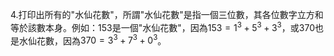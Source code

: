 4.打印出所有的"水仙花數"，所謂"水仙花數"是指一個三位數，其各位數字立方和等於該數本身。例如：153是一個"水仙花數"，因為$153=1^3+5^3+3^3$，或370也是水仙花數，因為$370=3^3+7^3+0^3$。